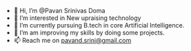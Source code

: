 - 👋 Hi, I’m @Pavan Srinivas Doma
- 👀 I’m interested in New upraising technology
- 🌱 I’m currently pursuing B.tech in core Artificial Intelligence.
- 💞️ I’m am improving my skills by doing some projects.
- 📫 Reach me on pavand.srini@gmail.com
